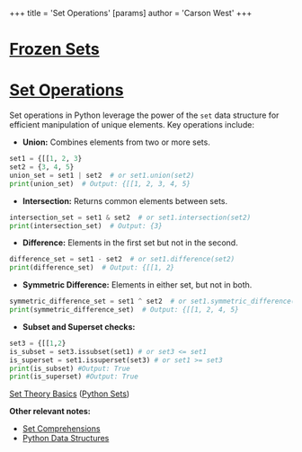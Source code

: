 +++
 title = 'Set Operations'
[params]
	author = 'Carson West'
+++
# [Frozen Sets](./../frozen-sets/)
# [Set Operations](./../set-operations/) 
Set operations in Python leverage the power of the `set` data structure for efficient manipulation of unique elements.  Key operations include:

* **Union:** Combines elements from two or more sets.

```python
set1 = {[[1, 2, 3}
set2 = {3, 4, 5}
union_set = set1 | set2  # or set1.union(set2)
print(union_set)  # Output: {[[1, 2, 3, 4, 5}
```

* **Intersection:** Returns common elements between sets.

```python
intersection_set = set1 & set2  # or set1.intersection(set2)
print(intersection_set)  # Output: {3}
```

* **Difference:**  Elements in the first set but not in the second.

```python
difference_set = set1 - set2  # or set1.difference(set2)
print(difference_set)  # Output: {[[1, 2}
```

* **Symmetric Difference:** Elements in either set, but not in both.

```python
symmetric_difference_set = set1 ^ set2  # or set1.symmetric_difference(set2)
print(symmetric_difference_set)  # Output: {[[1, 2, 4, 5}
```

* **Subset and Superset checks:**

```python
set3 = {[[1,2}
is_subset = set3.issubset(set1) # or set3 <= set1
is_superset = set1.issuperset(set3) # or set1 >= set3
print(is_subset) #Output: True
print(is_superset) #Output: True

```

[Set Theory Basics](./../set-theory-basics/)  ([Python Sets](./../python-sets/))


**Other relevant notes:**

* [Set Comprehensions](./../set-comprehensions/)
* [Python Data Structures](./../python-data-structures/)


